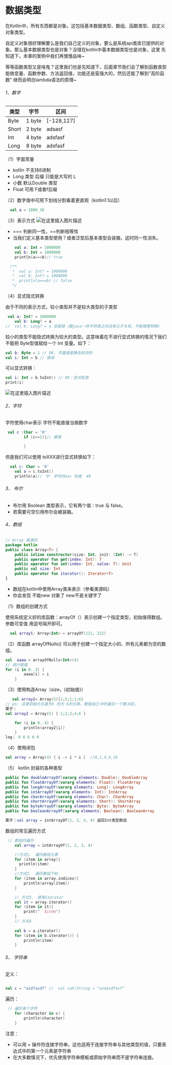 # 数据类型

在Kotlin中，所有东西都是对象。这包括基本数据类型、数组、函数类型、自定义对象类型。

自定义对象很好理解要么是我们自己定义的对象，要么是系统api类库已提供的对象。那么基本数据类型也是对象？没错在kotlin中基本数据类型也是对象，这里
先知道下，本章的案例中我们再慢慢品味~

等等函数类型又是啥鬼？这里我们也是先知道下，后面章节我们会了解到函数类型能做变量、函数参数、方法返回值，功能还是蛮强大的，然后还能了解到"高阶函数"
继而会明白lambda语法的原理~

###### 1、数字

类型     | 字节     | 区间         |
-------- |--------|------------|
Byte  | 1 byte | [-128,127] |
Short  | 2 byte | adsasf     |
Int  | 4 byte | adsfasf    |
Long  | 8 byte | adsfasf    |




（1）字面常量

- kotlin 不支持8进制
- Long 类型 后缀 只能是大写的 L
- 小数 默认Double 类型
- Float 可用 F或者f后缀

（2）数字值中可用下划线分割看着更直观（kotlin1.1以后）

```kotlin
  val a = 1000_10
```

（3）表示方式
![在这里插入图片描述](https://img-blog.csdnimg.cn/20190603201028475.png?x-oss-process=image/watermark,type_ZmFuZ3poZW5naGVpdGk,shadow_10,text_aHR0cHM6Ly9ibG9nLmNzZG4ubmV0L3FxXzM4MzUwNjM1,size_16,color_FFFFFF,t_70)

- === 判断同一性，==判断相等性
- 当我们定义基本类型使用？或者泛型后基本类型会装箱，这时同一性消失。

```kotlin
    val a: Int = 1000000
    val b: Int = 1000000
    println(a===b)// true

  /**
   *  val a: Int? = 1000000
   *  val b: Int? = 1000000
   *  println(a===b) // false
   */
```

（4）显式隐式转换

由于不同的表⽰⽅式，较⼩类型并不是较⼤类型的⼦类型

```kotlin
 val a: Int? = 1000000
    val b: Long? = a
//  val b: Long? = a 会报错（跟java一样不同类之间没有父子关系，不能随便转换）
```

较⼩的类型不能隐式转换为较⼤的类型。这意味着在不进⾏显式转换的情况下我们不能把 Byte型值赋给⼀个 Int 变量。如下：

```kotlin
val b: Byte = 1 // OK, 字⾯值是静态检测的
val i: Int = b // 错误

```

可以显式转换：

```kotlin
val i: Int = b.toInt() // OK：显式拓宽
print(i)
```

![在这里插入图片描述](https://img-blog.csdnimg.cn/20190603201140473.png?x-oss-process=image/watermark,type_ZmFuZ3poZW5naGVpdGk,shadow_10,text_aHR0cHM6Ly9ibG9nLmNzZG4ubmV0L3FxXzM4MzUwNjM1,size_16,color_FFFFFF,t_70)

###### 2、字符

字符使用char表示  字符不能直接当做数字

```kotlin
 val c :Char = '0'
        if (c==1){// 报错

        }
```

但是我们可以使用 toXXX进行显式转换如下：

```kotlin
  val c: Char = '0'
    val a = c.toInt()  
    println(a)// '0' 字符的asc 码值  48 
```

###### 3、 布尔

- 布尔⽤ Boolean 类型表⽰，它有两个值：true 与 false。
- 若需要可空引⽤布尔会被装箱。

###### 4、数组

```kotlin
// Array 类源码
package kotlin
public class Array<T> {
    public inline constructor(size: Int, init: (Int) -> T)
    public operator fun get(index: Int): T
    public operator fun set(index: Int, value: T): Unit
    public val size: Int
    public operator fun iterator(): Iterator<T>
}

```
- 数组在kotlin中使用Array类来表示（参看类源码）
- 你会发现 不能new 对象了 new不是关键字了

（1）数组的创建方式

使用系统定义好的库函数：arrayOf（）表示创建一个指定类型，初始值得数组。  参数可变值 用逗号隔开即可。

```kotlin
  val array1: Array<Int> = arrayOf(111, 222)
```

（2）库函数 arrayOfNulls() 可以⽤于创建⼀个指定⼤⼩的、所有元素都为空的数组。

```kotlin
val  aaaa = arrayOfNulls<Int>(4)
// 进行赋值
for (i in 0..3) {
        aaaa[i] = i
    }
```

（3）使用构造Array（size，{初始值}）

```kotlin
   val array2= Array(5){1;5;1;1;6}
// ps: 这里初始化长度为5 均为 6的元素，数值由{}中的最后一个数决定。
栗子：
val array2 = Array(5) { 1;2;3;4;6 }

    for (i in 0..4) {
        println(array2[i])
    }
log： 6 6 6 6 6 
```

（4）使用闭包

```kotlin
val array = Array(4) { i -> i * i }  //0,1,4,9,16
```

（5） kotlin 封装的各种类型

```kotlin
public fun doubleArrayOf(vararg elements: Double): DoubleArray
public fun floatArrayOf(vararg elements: Float): FloatArray
public fun longArrayOf(vararg elements: Long): LongArray
public fun intArrayOf(vararg elements: Int): IntArray
public fun charArrayOf(vararg elements: Char): CharArray
public fun shortArrayOf(vararg elements: Short): ShortArray
public fun byteArrayOf(vararg elements: Byte): ByteArray
public fun booleanArrayOf(vararg elements: Boolean): BooleanArray

栗子：val array = intArrayOf(1, 2, 3, 4) 返回Int类型数组
```

数组的常见遍历方式

```kotlin
 // 数组的遍历
    val array = intArrayOf(1, 2, 3, 4)

    //方式1、 遍历数组元素
    for (item in array){
      println(item)
    }
    //方式2、 遍历数组下标
    for (item in array.indices){
        println(array[item])
    }

    // 方式3、 使用iterator
    val it = array.iterator()
    for (item in it){
        print("  $item")
    }
    // 方式4 
    
    val b = a.iterator()
    for (item in b.iterator()) {
        println(item)
    }
```



###### 5、 字符串

定义：

```kotlin

val c = "asdfasdf" //  val cah:String = "asdasdfasf"
```

遍历：

```kotlin
 // 遍历单个字符
    for (character in c) {
        println(character)
    }
```

注意：
- 可以⽤ + 操作符连接字符串。这也适⽤于连接字符串与其他类型的值，只要表达式中的第⼀个元素是字符串
- 在⼤多数情况下，优先使⽤字符串模板或原始字符串⽽不是字符串连接。













